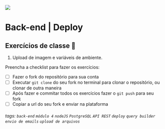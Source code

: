 ![](https://i.imgur.com/xG74tOh.png)

# Back-end | Deploy

## Exercícios de classe 🏫

1.  Upload de imagem e variáveis de ambiente.

Preencha a checklist para fazer os exercícios:

-   [ ] Fazer o fork do repositório para sua conta
-   [ ] Executar `git clone` do seu fork no terminal para clonar o repositório, ou clonar de outra maneira
-   [ ] Após fazer e commitar todos os exercícios fazer o `git push` para seu fork
-   [ ] Copiar a url do seu fork e enviar na plataforma

###### tags: `back-end` `módulo 4` `nodeJS` `PostgreSQL` `API REST` `deploy` `query builder` `envio de emails` `upload de arquivos`
